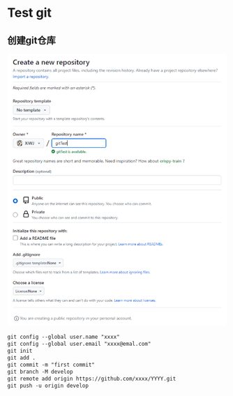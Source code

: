 # Test git
## 创建git仓库
![Alt text](image.png)
```
git config --global user.name "xxxx"
git config --global user.email "xxxx@emal.com"
git init
git add .
git commit -m "first commit"
git branch -M develop
git remote add origin https://github.com/xxxx/YYYY.git
git push -u origin develop
```